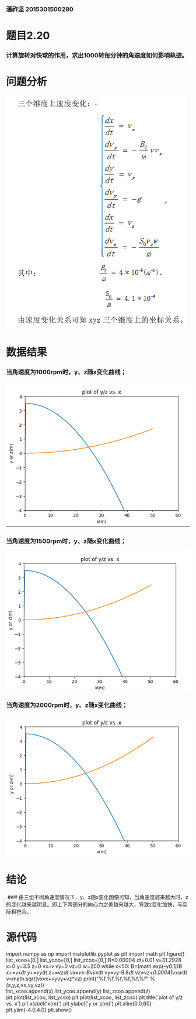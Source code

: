 ### 潘祚坚 2015301500280

# 题目2.20
### 计算旋转对快球的作用，求出1000转每分钟的角速度如何影响轨迹。

# 问题分析
![picture](https://github.com/paaaaaan/Computational_physics_2015301500280/blob/5.0/picture4.png)

# 数据结果
### 当角速度为1000rpm时，y、z随x变化曲线；
![picture](https://github.com/paaaaaan/Computational_physics_2015301500280/blob/master/picture5.png)
### 当角速度为1500rpm时，y、z随x变化曲线；
![picture](https://github.com/paaaaaan/Computational_physics_2015301500280/blob/master/picture6.png)
### 当角速度为2000rpm时，y、z随x变化曲线；
![picture](https://github.com/paaaaaan/Computational_physics_2015301500280/blob/master/picture7.png)
# 结论
  ### 由三组不同角速度情况下，y、z随x变化图像可知，当角速度越来越大时，z的变化越来越明显。即上下两部分的向心力之差越来越大，导致z变化加快，与实际相符合。
 
# 源代码
import numpy as np
import matplotlib.pyplot as plt
import math
plt.figure()
list_xcoo=[0,]
list_ycoo=[0,]
list_zcoo=[0,]
B=0.00004
dt=0.01
v=31.2928
x=0
y=3.5
z=0
vx=v
vy=0
vz=0
w=200
while x<50: 
    B=(math.exp(-y*0.1))*B       
    x+=vx*dt
    y+=vy*dt
    z+=vz*dt
    vx=vx-B*v*vx*dt
    vy=vy-9.8*dt
    vz=vz+0.00041*vx*w*dt
    v=math.sqrt(vx*vx+vy*vy+vz*vz)
    print("%f,%f,%f,%f,%f,%f" %(x,y,z,vx,vy,vz))  
    list_xcoo.append(x)
    list_ycoo.append(y)
    list_zcoo.append(z)
plt.plot(list_xcoo, list_ycoo)
plt.plot(list_xcoo, list_zcoo)
plt.title('plot of y/z vs. x')
plt.xlabel('x(m)')
plt.ylabel('y or z(m)')
plt.xlim(0.0,60)
plt.ylim(-4.0,4.0)
plt.show()

